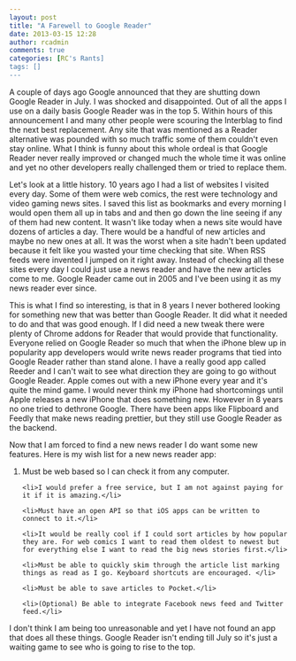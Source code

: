 ```yaml
---
layout: post
title: "A Farewell to Google Reader"
date: 2013-03-15 12:28
author: rcadmin
comments: true
categories: [RC's Rants]
tags: []
---
```

A couple of days ago Google announced that they are shutting down Google Reader in July. I was shocked and disappointed. Out of all the apps I use on a daily basis Google Reader was in the top 5. Within hours of this announcement I and many other people were scouring the Interblag to find the next best replacement. Any site that was mentioned as a Reader alternative was pounded with so much traffic some of them couldn't even stay online. What I think is funny about this whole ordeal is that Google Reader never really improved or changed much the whole time it was online and yet no other developers really challenged them or tried to replace them.

Let's look at a little history. 10 years ago I had a list of websites I visited every day. Some of them were web comics, the rest were technology and video gaming news sites. I saved this list as bookmarks and every morning I would open them all up in tabs and and then go down the line seeing if any of them had new content. It wasn't like today when a news site would have dozens of articles a day. There would be a handful of new articles and maybe no new ones at all. It was the worst when a site hadn't been updated because it felt like you wasted your time checking that site. When RSS feeds were invented I jumped on it right away. Instead of checking all these sites every day I could just use a news reader and have the new articles come to me. Google Reader came out in 2005 and I've been using it as my news reader ever since. 

This is what I find so interesting, is that in 8 years I never bothered looking for something new that was better than Google Reader. It did what it needed to do and that was good enough. If I did need a new tweak there were plenty of Chrome addons for Reader that would provide that functionality. Everyone relied on Google Reader so much that when the iPhone blew up in popularity app developers would write news reader programs that tied into Google Reader rather than stand alone. I have a really good app called Reeder and I can't wait to see what direction they are going to go without Google Reader. Apple comes out with a new iPhone every year and it's quite the mind game. I would never think my iPhone had shortcomings until Apple releases a new iPhone that does something new. However in 8 years no one tried to dethrone Google. There have been apps like Flipboard and Feedly that make news reading prettier, but they still use Google Reader as the backend.

Now that I am forced to find a new news reader I do want some new features. Here is my wish list for a new news reader app:
<ol>
	<li>Must be web based so I can check it from any computer.</li>

	<li>I would prefer a free service, but I am not against paying for it if it is amazing.</li>

	<li>Must have an open API so that iOS apps can be written to connect to it.</li>

	<li>It would be really cool if I could sort articles by how popular they are. For web comics I want to read them oldest to newest but for everything else I want to read the big news stories first.</li>

	<li>Must be able to quickly skim through the article list marking things as read as I go. Keyboard shortcuts are encouraged. </li>

	<li>Must be able to save articles to Pocket.</li>
 
 	<li>(Optional) Be able to integrate Facebook news feed and Twitter feed.</li>

</ol>


I don't think I am being too unreasonable and yet I have not found an app that does all these things. Google Reader isn't ending till July so it's just a waiting game to see who is going to rise to the top.

